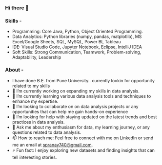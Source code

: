 ### Hi there 👋


### Skills -
- Programming: Core Java, Python, Object Oriented Programming.
- Data Analytics: Python libraries (numpy, pandas, matplotlib), MS Excel/Google Sheets, SQL, MySQL, Power BI, Tableau
- IDE: Visual Studio Code, Jupyter Notebook, Eclipse, IntelliJ IDEA 
- Soft Skills: Strong Communication, Teamwork, Problem-solving, Adaptability, Leadership


### About - 
- I have done B.E. from Pune University.. currently lookin for opportunity related to my skills
- 🔭 I’m currently working on expanding my skills in data analysis.
- 🌱 I’m currently learning various data analysis tools and techniques to enhance my expertise.
- 👯 I’m looking to collaborate on on data analysis projects or any opportunities that can help me gain hands-on experience
- 🤔 I’m looking for help with  staying updated on the latest trends and best practices in data analysis.
- 💬 Ask me about my enthusiasm for data, my learning journey, or any questions related to data analysis.
- 📫 How to reach me: Feel free to connect with me on LinkedIn or send me an email at spranay740@gmail.com.
- ⚡ Fun fact: I enjoy exploring new datasets and finding insights that can tell interesting stories.
